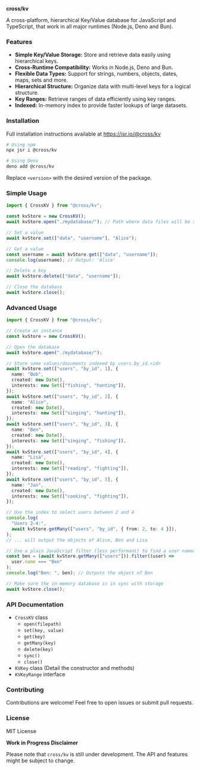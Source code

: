 **cross/kv**

A cross-platform, hierarchical Key/Value database for JavaScript and TypeScript,
that work in all major runtimes (Node.js, Deno and Bun).

### **Features**

- **Simple Key/Value Storage:** Store and retrieve data easily using
  hierarchical keys.
- **Cross-Runtime Compatibility:** Works in Node.js, Deno and Bun.
- **Flexible Data Types:** Support for strings, numbers, objects, dates, maps,
  sets and more.
- **Hierarchical Structure:** Organize data with multi-level keys for a logical
  structure.
- **Key Ranges:** Retrieve ranges of data efficiently using key ranges.
- **Indexed:** In-memory index to provide faster lookups of large datasets.

### **Installation**

Full installation instructions available at <https://jsr.io/@cross/kv>

```bash
# Using npm
npx jsr i @cross/kv

# Using Deno
deno add @cross/kv
```

Replace `<version>` with the desired version of the package.

### **Simple Usage**

```typescript
import { CrossKV } from "@cross/kv";

const kvStore = new CrossKV();
await kvStore.open("./mydatabase/"); // Path where data files will be stored

// Set a value
await kvStore.set(["data", "username"], "Alice");

// Get a value
const username = await kvStore.get(["data", "username"]);
console.log(username); // Output: 'Alice'

// Delete a key
await kvStore.delete(["data", "username"]);

// Close the database
await kvStore.close();
```

### **Advanced Usage**

```typescript
import { CrossKV } from "@cross/kv";

// Create an instance
const kvStore = new CrossKV();

// Open the database
await kvStore.open("./mydatabase/");

// Store some values/documents indexed by users.by_id.<id>
await kvStore.set(["users", "by_id", 1], {
  name: "Bob",
  created: new Date(),
  interests: new Set(["fishing", "hunting"]),
});
await kvStore.set(["users", "by_id", 2], {
  name: "Alice",
  created: new Date(),
  interests: new Set(["singing", "hunting"]),
});
await kvStore.set(["users", "by_id", 3], {
  name: "Ben",
  created: new Date(),
  interests: new Set(["singing", "fishing"]),
});
await kvStore.set(["users", "by_id", 4], {
  name: "Lisa",
  created: new Date(),
  interests: new Set(["reading", "fighting"]),
});
await kvStore.set(["users", "by_id", 5], {
  name: "Jan",
  created: new Date(),
  interests: new Set(["cooking", "fighting"]),
});

// Use the index to select users between 2 and 4
console.log(
  "Users 2-4:",
  await kvStore.getMany(["users", "by_id", { from: 2, to: 4 }]),
);
// ... will output the objects of Alice, Ben and Lisa

// Use a plain JavaScript filter (less performant) to find a user named ben
const ben = (await kvStore.getMany(["users"])).filter((user) =>
  user.name === "Ben"
);
console.log("Ben: ", ben); // Outputs the object of Ben

// Make sure the in-memory database is in sync with storage
await kvStore.close();
```

### **API Documentation**

- `CrossKV` class
  - `open(filepath)`
  - `set(key, value)`
  - `get(key)`
  - `getMany(key)`
  - `delete(key)`
  - `sync()`
  - `close()`
- `KVKey` class (Detail the constructor and methods)
- `KVKeyRange` interface

### **Contributing**

Contributions are welcome! Feel free to open issues or submit pull requests.

### **License**

MIT License

**Work in Progress Disclaimer**

Please note that `cross/kv` is still under development. The API and features
might be subject to change.
